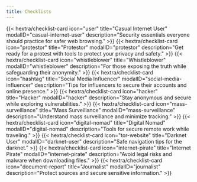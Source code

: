 ```yaml
---
title: Checklists
---
```

<div class="checklist-grid">
    {{< hextra/checklist-card icon="user" title="Casual Internet User" modalID="casual-internet-user" description="Security essentials everyone should practice for safer web browsing." >}}
    {{< hextra/checklist-card icon="protestor" title="Protestor" modalID="protestor" description="Get ready for a protest with tools to protect your privacy and safety." >}}
    {{< hextra/checklist-card icon="whistleblower" title="Whistleblower" modalID="whistleblower" description="For those exposing the truth while safeguarding their anonymity." >}}
    {{< hextra/checklist-card icon="hashtag" title="Social Media Influencer" modalID="social-media-influencer" description="Tips for influencers to secure their accounts and online presence." >}}
    {{< hextra/checklist-card icon="hacker" title="Hacker" modalID="hacker" description="Stay anonymous and secure while exploring vulnerabilities." >}}
    {{< hextra/checklist-card icon="mass-surveillance" title="Mass Surveillance" modalID="mass-surveillance" description="Understand mass surveillance and minimize tracking." >}}
    {{< hextra/checklist-card icon="digital-nomad" title="Digital Nomad" modalID="digital-nomad" description="Tools for secure remote work while traveling." >}}
    {{< hextra/checklist-card icon="tor-website" title="Darknet User" modalID="darknet-user" description="Safe navigation tips for the darknet." >}}
    {{< hextra/checklist-card icon="internet-pirate" title="Internet Pirate" modalID="internet-pirate" description="Avoid legal risks and malware when downloading files." >}}
    {{< hextra/checklist-card icon="document-report" title="Journalist" modalID="journalist" description="Protect sources and secure sensitive information." >}}
</div>